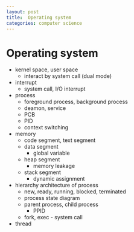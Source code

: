 ```yaml
---
layout: post
title:  Operating system
categories: computer science
---
```


# Operating system
- kernel space, user space
  - interact by system call (dual mode)
- interrupt
  - system call, I/O interrupt
- process
  - foreground process, background process
  - deamon, service
  - PCB
  - PID
  - context switching
- memory
  - code segment, text segment
  - data segment
    - global variable
  - heap segment
    - memory leakage
  - stack segment
    - dynamic assignment
- hierarchy architecture of process
  - new, ready, running, blocked, terminated
  - process state diagram
  - parent process, child process
    - PPID
  - fork, exec - system call
- thread